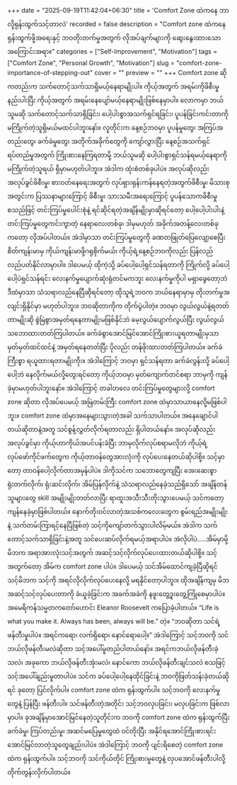 +++
date = "2025-09-19T11:42:04+06:30"
title = 'Comfort Zone ထဲကနေ ဘာလို့ရုန်းထွက်သင့်တာလဲ'
recorded = false
description = "Comfort zone ထဲကနေ ရုန်းထွက်ဖို့အရေးနှင့် ဘဝတိုးတက်မှုအတွက် လိုအပ်ချက်များကို ဆွေးနွေးထားသော အကြောင်းအရာ။"
categories = ["Self-Improvement", "Motivation"]
tags = ["Comfort Zone", "Personal Growth", "Motivation"]
slug = "comfort-zone-importance-of-stepping-out"
cover = ""
preview = ""
+++
Comfort zone ဆိုကတည်းက သက်တောင့်သက်သာရှိမယ့်နေရာမျိုးပါ။ ကိုယ့်အတွက် အရမ်းကိုဖိစီးမှုနည်းပါးပြီး ကိုယ့်အတွက် အရမ်းနေပျော်မယ့်နေရာမျိုးဖြစ်နေမှာပါ။ လောကမှာ ဘယ်သူမဆို သက်တောင့်သက်သာရှိခြင်း၊ ပေါ့ပါးစွာအသက်ရှင်ရခြင်း၊ ပူပန်ခြင်းကင်းတာကို မကြိုက်တဲ့သူရှိမယ်မထင်ပါဘူးနော်။ လူတိုင်းက နေ့စဉ်ဘဝမှာ ပူပန်မှုတွေ၊ အကြပ်အတည်းတွေ၊ ခက်ခဲမှုတွေ၊ အတိုက်အခိုက်တွေကို ကျော်လွှားပြီး နေ့စဉ်အသက်ရှင်ရပ်တည်မှုအတွက် ကြိုးစားနေကြရတာမို့ ဘယ်သူမဆို ပေါ့ပါးစွာရှင်သန်ရမယ့်နေရာကို မကြိုက်တဲ့သူရယ် ရှိမှာမဟုတ်ပါဘူး။ အဲဒါက ထုံးစံတစ်ခုပါပဲ။
အလုပ်ဆိုလည်း အလုပ်ခွင်ဖိစီးမှု၊ စားဝတ်နေရေးအတွက် လုပ်ရှားရုန်းကန်နေရတဲ့အတွက်ဖိစီးမှု၊ မိသားစုအတွင်းက ပြဿနာများကြောင့် ဖိစီးမှု၊ သားသမီးအရေးကြောင့် ပူပန်သောကဖိစီးမှု စသည်ဖြင့် တင်းကြပ်မှုပေါင်းစုံနဲ့ ရင်ဆိုင်ရတဲ့အချိန်မျိုးမှာဆိုရင်တော့ ပေါ့ပေါ့ပါးပါးနဲ့ တင်းကြပ်မှုတွေကင်းကွာတဲ့ နေရာလေးတစ်ခု၊ ဒါမှမဟုတ် အခိုက်အတန့်လေးတစ်ခုကတော့ လိုအပ်ပါတယ်။ အဲဒါမှာသာ တင်းကြပ်မှုတွေကို ခဏတဖြုတ်ပြေလျော့စေပြီး စိတ်ကျန်းမာမှ ကိုယ်ကျန်းမာဖို့ဂရုစိုက်မယ်၊ ကိုယ့်ရဲ့နေ့စဉ်ဘဝကိုလည်း ပြန်လည် လည်ပတ်နိုင်လာမှာပါ။
ဒါပေမယ့် ထိုကဲ့သို့ ခပ်ပေါ့ပေါ့ရှင်သန်ရတာကို ကြိုက်လို့ ခပ်ပေါ့ပေါ့ပဲရှင်သန်ရင်း လေးနက်မှုပျောက်ဆုံးရုံတင်မကဘူး လေးနက်မှုကိုပါ မရှာဖွေတော့ဘဲ ဒီထဲမှာသာ သံသရာလည်နေပြီဆိုရင်တော့ ထိုသူရဲ့ဘဝက ဘယ်နေရာမှာမှ တိုးတက်မှုအလျင်းရှိနိုင်မှာ မဟုတ်ပါဘူး။ ဘဝဆိုတာကိုက တိုက်ပွဲပါတဲ့။ ဘဝမှာ လွယ်လွယ်နဲ့ရတတ်တာမျိုးဆို စွဲမြဲစွာအမှတ်ရနေတာမျိုးမဖြစ်နိုင်ဘဲ မေ့လွယ်ပျောက်လွယ်ပြီး လွယ်လွယ်သဘောထားတတ်ကြပါတယ်။ ခက်ခဲစွာအောင်မြင်အောင်ကြိုးစားယူရတာမျိုးမှသာ မှတ်မှတ်ထင်ထင်နဲ့ အမှတ်ရနေတတ်ပြီး ပိုလည်း တန်ဖိုးထားတတ်ကြပါတယ်။ ခက်ခဲကြီးစွာ ရယူထားရတာမျိုးကိုး။ အဲဒါကြောင့် ဘဝမှာ ရှင်သန်ရတာ ခက်ခဲလွန်းလို့ ခပ်ပေါ့ပေါ့ဘဲ နေလိုက်မယ်လို့တွေးရင်တော့ ကိုယ့်ဘဝမှာ မှတ်ကျောက်တင်စရာ ဘာမှကို ကျန်ခဲ့မှာမဟုတ်ပါဘူးနော်။
အဲဒါကြောင့် တခါတလေ တင်းကြပ်မှုတွေများလို့ comfort zone ဆိုတာ လိုအပ်ပေမယ့် အမြဲတမ်းကြီး comfort zone ထဲမှာသာယာနေလို့မဖြစ်ပါဘူး။ comfort zone ထဲမှာအနေများသွားတဲ့အခါ သက်သာပါတယ်။ အနေချောင်ပါတယ်ဆိုတာနဲ့အတူ သင်စွန့်လွှတ်လိုက်ရတာလည်း ရှိပါတယ်နော်။
အလုပ်ဆိုလည်း အလုပ်ခွင်မှာ ကိုယ့်ဟာကိုယ်အပင်ပန်းခံပြီး ဘာမှလိုက်လုပ်စရာမလိုဘဲ ကိုယ့်ရဲ့လုပ်ဖော်ကိုင်ဖက်တွေက ကိုယ့်တာဝန်တွေအားလုံးကို လုပ်ပေးနေတယ်ဆိုပါစို့။ သင့်မှာတော့ တာဝန်ပေါ့လိုက်တာအမှန်ပါပဲ။ ဒါကိုသင်က သဘောတွေကျပြီး အေးဆေးစွာ ရုံးတက်လိုက်၊ ရုံးဆင်းလိုက်၊ အိမ်ပြန်လိုက်နဲ့ သံသရာလည်နေခဲ့သည်ရှိသော် အချိန်တန် သူများတွေ skill အမျိုးမျိုးတတ်လာပြီး ရာထူးအသီးသီးတိုးသွားပေမယ့် သင်ကတော့ ကျန်နေခဲ့မှာဖြစ်ပါတယ်။ နောက်တိုးဝင်လာတဲ့အသစ်ကလေးတွေက စွမ်းရည်အမျိုးမျိုးနဲ့ သက်တမ်းကြာရင့်နေပြီဖြစ်တဲ့ သင့်ကိုကျော်တက်သွားပါလိမ့်မယ်။ အဲဒါက သက်တောင့်သက်သာရှိခြင်းနဲ့အတူ သင်ပေးဆပ်လိုက်ရမယ့်အရာပါပဲ။
အဲလိုပါပဲ…..အိမ်မှာမို့ မိဘက အရာအားလုံးသင့်အတွက် အဆင့်သင့်လိုက်လုပ်ပေးထားတယ်ဆိုပါစို့။ သင့်အတွက်တော့ အိမ်က comfort zone ပါပဲ။ ဒါပေမယ့် သင်အိမ်ထောင်ကျခဲ့ပြီဆိုရင် သင့်မိဘက သင့်ကို အရင်လိုလိုက်လုပ်ပေးနေလို့ မရနိုင်တော့ပါဘူး။ ထိုအချိန်ကျမှ မိဘအဆင့်သင့်လုပ်ပေးတာကို ခံယူခဲ့ခြင်းက အခက်အခဲကို နဖူးတွေ့ဒူးတွေ့ကြုံစေမှာပါပဲ။
အမေရိကန်သမ္မတကတော်ဟောင်း Eleanor Roosevelt ကပြောခဲ့ပါတယ်။
“Life is what you make it. Always has been, always will be.” တဲ့။ “ဘဝဆိုတာ သင်ရဲ့ဖန်တီးမှုပါပဲ။ အရင်ကရော၊ လက်ရှိရော၊ နောင်ရောပေါ့။” အဲဒါကြောင့် သင့်ဘဝကို သင်ဘယ်လိုဖန်တီးမလဲဆိုတာ သင့်အပေါ်မူတည်ပါတယ်နော်။ အရင်ကဘယ်လိုဖန်တီးခဲ့သလဲ၊ အခုကော ဘယ်လိုဖန်တီးအုံးမလဲ၊ နောင်ကော ဘယ်လိုဖန်တီးချင်သလဲ စသဖြင့် သင့်အပေါ်ချည်းမူတာပါပဲ။ သင်က ခပ်ပေါ့ပေါ့နေထိုင်ခြင်းနဲ့ ဘဝကိုဖြတ်သန်းခဲ့တယ်ဆိုရင် ခုတော့ ပြင်လိုက်ပါ။ comfort zone ထဲက ရုန်းထွက်ပါ။ သင့်ဘဝကို လေးနက်မှုတွေနဲ့ ပြန်ပြီး ဖန်တီးပါ။ သင်ဖန်တီးတဲ့အတိုင်း သင့်ဘဝလှပခြင်း၊ မလှပခြင်းက ဖြစ်လာမှာပါ။
ခုအချိန်မှာအောင်မြင်နေတဲ့သူတိုင်းက ဘဝကို comfort zone ထဲက ရုန်းထွက်ပြီး ခက်ခဲမှု၊ ကြပ်တည်းမှု၊ အဆင်မပြေမှုတွေထဲ ဝင်တိုးပြီး အနိုင်ရအောင်ကြိုးစားရင်းအောင်မြင်လာတဲ့သူတွေချည်းပါပဲ။
အဲဒါကြောင့် ဘဝကို ပျင်းရိစေတဲ့ comfort zone ထဲက ရုန်းထွက်ပါ။ သင့်ဘဝကို သင်ကိုယ်တိုင် ကြိုးစားမှုတွေနဲ့ လှပအောင်ဖန်တီးပါလို့ တိုက်တွန်းလိုက်ပါတယ်။
